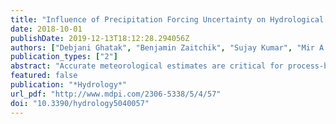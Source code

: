 ```yaml
---
title: "Influence of Precipitation Forcing Uncertainty on Hydrological Simulations with the NASA South Asia Land Data Assimilation System"
date: 2018-10-01
publishDate: 2019-12-13T18:12:28.294056Z
authors: ["Debjani Ghatak", "Benjamin Zaitchik", "Sujay Kumar", "Mir A. Matin", "Birendra Bajracharya", "Christopher Hain", "Martha Anderson"]
publication_types: ["2"]
abstract: "Accurate meteorological estimates are critical for process-based hydrological simulation and prediction. This presents a signiﬁcant challenge in mountainous Asia where in situ meteorological stations are limited and major river basins cross international borders. In this context, remotely sensed and model-derived meteorological estimates are often necessary inputs for distributed hydrological analysis. However, these datasets are difﬁcult to evaluate on account of limited access to ground data. In this case, the implications of uncertainty associated with precipitation forcing for hydrological simulations is explored by driving the South Asia Land Data Assimilation System (South Asia LDAS) using a range of meteorological forcing products. MERRA2, GDAS, and CHIRPS produce a wide range of estimates for rainfall, which causes a widespread simulated streamﬂow and evapotranspiration. A combination of satellite-derived and limited in situ data are applied to evaluate model simulations and, by extension, to constrain the estimates of precipitation. The results show that available gridded precipitation estimates based on in situ data may systematically underestimate precipitation in mountainous regions and that performance of gridded satellite-derived or modeled precipitation estimates varies systematically across the region. Since no station-based data or product including station data is satisfactory everywhere, our results suggest that the evaluation of the hydrological simulation of streamﬂow and ET can be used as an indirect evaluation of precipitation forcing based on ground-based products or in-situ data. South Asia LDAS produces reasonable evapotranspiration and streamﬂow when forced with appropriate meteorological forcing and the choice of meteorological forcing should be made based on the geographical location as well as on the purpose of the simulations."
featured: false
publication: "*Hydrology*"
url_pdf: "http://www.mdpi.com/2306-5338/5/4/57"
doi: "10.3390/hydrology5040057"
---
```


